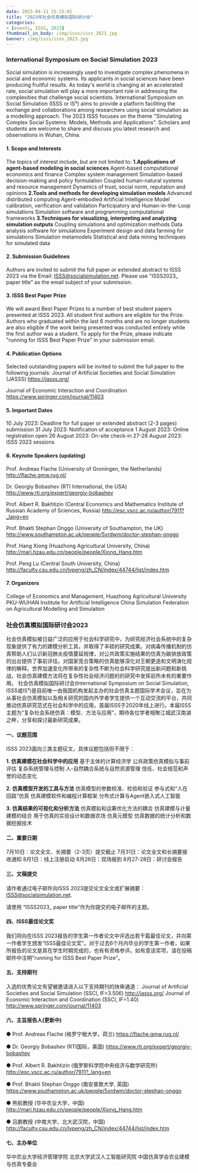 ```yaml
---
date: 2023-04-11 15:15:01
title: "2023年社会仿真模拟国际研讨会"
categories:
- [events, ISSS, 2023]
thumbnail_in_body: /img/isss/isss_2023.jpg
banner: /img/isss/isss_2023.jpg
---
```

<h3 class="mdh-post_flex_center_center _excerpt_ignore">International Symposium on Social Simulation 2023</h3>

Social simulation is increasingly used to investigate complex phenomena in social and economic systems. Its applicants in social sciences have been producing fruitful results. As today's world is changing at an accelerated rate, social simulation will play a more important role in addressing the complexities that challenge social scientists.
International Symposium on Social Simulation (ISSS or IS³) aims to provide a platform faciliting the exchange and collaborations among researchers using social simulation as a modelling approach. The 2023 ISSS focuses on the theme "Simulating Complex Social Systems: Models, Methods and Applications". Scholars and students are welcome to share and discuss you latest research and observations in Wuhan, China.

#### 1. Scope and Interests
The topics of interest include, but are not limited to:
**1.Applications of agent-based modeling in social sciences**
Agent-based computational economics and finance
Complex system management
Simulation-based decision-making and policy formulation
Coupled human-natural systems and resource management
Dynamics of trust, social norm, reputation and opinions
**2.Tools and methods for developing simulation models**
Advanced distributed computing
Agent-embodied Artificial Intelligence
Model calibration, verification and validation
Participatory and Human-in-the-Loop simulations
Simulation software and programming computational frameworks
**3.Techniques for visualizing, interpreting and analyzing simulation outputs**
Coupling simulations and optimization methods
Data analysis software for simulations
Experiment design and data farming for simulations
Simulation metamodels
Statistical and data mining techniques for simulated data

#### 2. Submission Guidelines
Authors are invited to submit the full paper or extended abstract to ISSS 2023 via the Email: ISSS@socialsimulation.net.
Please use "ISSS2023_ paper title" as the email subject of your submission.

#### 3. ISSS Best Paper Prize
We will award Best Paper Prizes to a number of best student papers presented at ISSS 2023. All student first authors are eligible for the Prize. Authors who graduated within the last 6 months and are no longer students are also eligible if the work being presented was conducted entirely while the first author was a student.
To apply for the Prize, please indicate "running for ISSS Best Paper Prize" in your submission email.

#### 4. Publication Options
Selected outstanding papers will be invited to submit the full paper to the following journals:
   Journal of Artificial Societies and Social Simulation (JASSS)
   https://jasss.org/

Journal of Economic Interaction and Coordination
https://www.springer.com/journal/11403

#### 5. Important Dates
10 July 2023: Deadline for full paper or extended abstract (2-3 pages) submission
31 July 2023: Notification of acceptance
1 August 2023: Online registration open
26 August 2023: On-site check-in
27-28 August 2023: ISSS 2023 sessions

#### 6. Keynote Speakers (updating)

Prof. Andreas Flache (University of Groningen, the Netherlands)
http://flache.gmw.rug.nl/

Dr. Georgiy Bobashev (RTI International, the USA)
http://www.rti.org/expert/georgiy-bobashev

Prof. Albert R. Bakhtizin (Central Economics and Mathematics Institute of Russian Academy of Sciences, Russia)
http://esc.vscc.ac.ru/author/7911?_lang=en

Prof. Bhakti Stephan Onggo (University of Southampton, the UK)
http://www.southampton.ac.uk/people/5xrdwm/doctor-stephan-onggo

Prof. Hang Xiong (Huazhong Agricultural University, China)
http://mari.hzau.edu.cn/people/people/Xiong_Hang.htm

Prof. Peng Lu (Central South University, China)
http://faculty.csu.edu.cn/lvpeng/zh_CN/index/44744/list/index.htm

#### 7. Organizers
College of Economics and Management, Huazhong Agricultural University
PKU-WUHAN Institute for Artificial Intelligence
China Simulation Federation on Agricultural Modelling and Simulation


<h3 class="mdh-post_flex_center_center">社会仿真模拟国际研讨会2023</h3>

社会仿真模拟被日益广泛的应用于社会科学研究中，为研究经济社会系统中的复杂现象提供了有力的建模分析工具，并取得了丰硕的研究成果。对病毒传播机制的仿真帮助人们认识新冠肺炎疫情蔓延规律，对公共政策实施结果的仿真为碳排放政策的出台提供了事前评估，对国家竞合策略的仿真能够深化对王朝更迭和文明演化规律的解释。世界加速变化所带来的复杂性不断为社会科学研究提出新问题和新挑战，社会仿真建模方法将在复杂性社会经济问题的的研究中发挥前所未有的重要作用。
社会仿真模拟国际研讨会(International Symposium on Social Simulation, ISSS或IS³)是目前唯一由我国机构发起主办的社会仿真主题国际学术会议，旨在为从事社会仿真模拟以及相关研究的国内外学者学生提供一个互动交流的平台，共同推动仿真研究范式在社会科学中的应用，首届ISSS于2020年线上进行。本届ISSS主题为“复杂社会系统仿真：模型、方法与应用”，期待各位学者相聚江城武汉南湖之畔，分享和探讨最新研究成果。
#### 一、议题范围
ISSS 2023面向三类主题征文，具体议题包括但不限于：

**1. 仿真建模在社会科学中的应用**
基于主体的计算经济学
公共政策仿真模拟与事前评估
复杂系统管理与控制
人-自然耦合系统与自然资源管理
信任、社会规范和声誉的动态变化

**2. 仿真模型开发的工具与方法**
仿真模型的参数校准、检验和验证
参与式和“人在回路”仿真
仿真建模软件和编程计算框架
分布式计算与Agent嵌入式人工智能

**3. 仿真结果的可视化和分析方法**
仿真模拟和运筹优化方法的耦合
仿真建模与计量建模的结合
用于仿真的实验设计和数据农场
仿真元模型
仿真数据的统计分析和数据挖掘技术

#### 二、重要日期
7月10日：论文全文、长摘要（2-3页）提交截止
7月31日：论文全文和长摘要接收通知
8月1日：线上注册启动
8月26日：现场报到
8月27-28日：研讨会报告

#### 三、文稿提交
请作者通过电子邮件向ISSS 2023提交论文全文或扩展摘要：ISSS@socialsimulation.net.

请使用 “ISSS2023_ paper title”作为你提交的电子邮件的主题。

#### 四、ISSS最佳论文奖
我们将向在ISSS 2023报告的学生第一作者论文中评选出若干篇最佳论文，并向第一作者学生颁发“ISSS最佳论文奖”。对于过去6个月内毕业的学生第一作者，如果所报告的论文是其在学生时期完成的，也有有资格参评。如有意该奖项，请在投稿邮件中注明"running for ISSS Best Paper Prize"。

#### 五、支持期刊
入选的优秀论文有望被邀请进入以下支持期刊的快审通道：
Journal of Artificial Societies and Social Simulation (SSCI, IF=3.506)
http://jasss.org/
Journal of Economic Interaction and Coordination (SSCI, IF=1.40)
http://www.springer.com/journal/11403

#### 六、主旨报告人(更新中)
● Prof. Andreas Flache (格罗宁根大学，荷兰)
https://flache.gmw.rug.nl/

● Dr. Georgiy Bobashev (RTI国际，美国)
https://www.rti.org/expert/georgiy-bobashev

● Prof. Albert R. Bakhtizin (俄罗斯科学院中央经济与数学研究所)
http://esc.vscc.ac.ru/author/7911?_lang=en

● Prof. Bhakti Stephan Onggo (南安普敦大学, 英国)
https://www.southampton.ac.uk/people/5xrdwm/doctor-stephan-onggo

● 熊航教授 (华中农业大学，中国)
http://mari.hzau.edu.cn/people/people/Xiong_Hang.htm

● 吕鹏教授 (中南大学、北大武汉院，中国)
http://faculty.csu.edu.cn/lvpeng/zh_CN/index/44744/list/index.htm

#### 七、主办单位
华中农业大学经济管理学院
北京大学武汉人工智能研究院
中国仿真学会农业建模与仿真专委会

